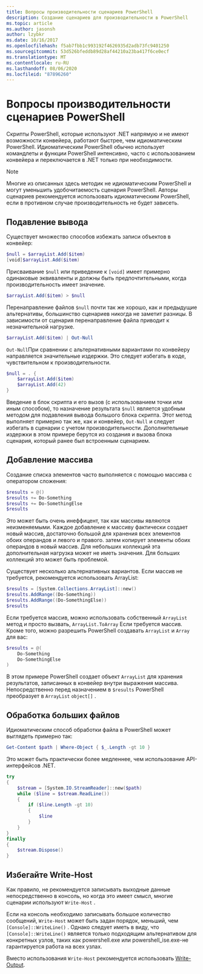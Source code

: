 ```yaml
---
title: Вопросы производительности сценариев PowerShell
description: Создание сценариев для производительности в PowerShell
ms.topic: article
ms.author: jasonsh
author: lzybkr
ms.date: 10/16/2017
ms.openlocfilehash: f5ab7fbb1c993192f4626935d2adb73fc9401250
ms.sourcegitcommit: 53d526bfeddb89d28af44210a23ba417f6ce0ecf
ms.translationtype: MT
ms.contentlocale: ru-RU
ms.lasthandoff: 08/06/2020
ms.locfileid: "87896260"
---
```

# <a name="powershell-scripting-performance-considerations"></a>Вопросы производительности сценариев PowerShell

Скрипты PowerShell, которые используют .NET напрямую и не имеют возможности конвейера, работают быстрее, чем идиоматическим PowerShell. Идиоматическим PowerShell обычно использует командлеты и функции PowerShell интенсивно, часто с использованием конвейера и переключается в .NET только при необходимости.

>[!Note]
> Многие из описанных здесь методик не идиоматическим PowerShell и могут уменьшить удобочитаемость сценария PowerShell. Авторы сценариев рекомендуется использовать идиоматическим PowerShell, если в противном случае производительность не будет зависеть.

## <a name="suppressing-output"></a>Подавление вывода

Существует множество способов избежать записи объектов в конвейер:

```PowerShell
$null = $arrayList.Add($item)
[void]$arrayList.Add($item)
```

Присваивание `$null` или приведение к `[void]` имеет примерно одинаковые эквиваленты и должны быть предпочтительными, когда производительность имеет значение.

```PowerShell
$arrayList.Add($item) > $null
```

Перенаправление файлов `$null` почти так же хорошо, как и предыдущие альтернативы, большинство сценариев никогда не заметит разницы.
В зависимости от сценария перенаправление файла приводит к незначительной нагрузке.

```PowerShell
$arrayList.Add($item) | Out-Null
```

`Out-Null`При сравнении с альтернативными вариантами по конвейеру направляется значительные издержки.
Это следует избегать в коде, чувствительном к производительности.

```PowerShell
$null = . {
    $arrayList.Add($item)
    $arrayList.Add(42)
}
```

Введение в блок скрипта и его вызов (с использованием точки или иным способом), то назначение результата `$null` является удобным методом для подавления вывода большого блока скрипта.
Этот метод выполняет примерно так же, как и конвейер, `Out-Null` и следует избегать в сценарии с учетом производительности.
Дополнительные издержки в этом примере берутся из создания и вызова блока сценария, который ранее был встроенным сценарием.


## <a name="array-addition"></a>Добавление массива

Создание списка элементов часто выполняется с помощью массива с оператором сложения:

```PowerShell
$results = @()
$results += Do-Something
$results += Do-SomethingElse
$results
```

Это может быть очень инеффицент, так как массивы являются неизменяемыми.
Каждое добавление к массиву фактически создает новый массив, достаточно большой для хранения всех элементов обоих операндов и левого и правого. затем копирует элементы обоих операндов в новый массив.
Для небольших коллекций эта дополнительная нагрузка может не иметь значения.
Для больших коллекций это может быть проблемой.

Существует несколько альтернативных вариантов.
Если массив не требуется, рекомендуется использовать ArrayList:

```PowerShell
$results = [System.Collections.ArrayList]::new()
$results.AddRange((Do-Something))
$results.AddRange((Do-SomethingElse))
$results
```

Если требуется массив, можно использовать собственный `ArrayList` метод и просто вызвать, `ArrayList.ToArray` Если требуется массив.
Кроме того, можно разрешить PowerShell создавать `ArrayList` и `Array` для вас:

```PowerShell
$results = @(
    Do-Something
    Do-SomethingElse
)
```

В этом примере PowerShell создает объект `ArrayList` для хранения результатов, записанных в конвейер внутри выражения массива.
Непосредственно перед назначением в `$results` PowerShell преобразует в `ArrayList` `object[]` .

## <a name="processing-large-files"></a>Обработка больших файлов

Идиоматическим способ обработки файла в PowerShell может выглядеть примерно так:

```PowerShell
Get-Content $path | Where-Object { $_.Length -gt 10 }
```

Это может быть практически более медленнее, чем использование API-интерфейсов .NET.

```PowerShell
try
{
    $stream = [System.IO.StreamReader]::new($path)
    while ($line = $stream.ReadLine())
    {
        if ($line.Length -gt 10)
        {
            $line
        }
    }
}
finally
{
    $stream.Dispose()
}
```

## <a name="avoid-write-host"></a>Избегайте Write-Host

Как правило, не рекомендуется записывать выходные данные непосредственно в консоль, но когда это имеет смысл, многие сценарии используют `Write-Host` .

Если на консоль необходимо записывать большое количество сообщений, `Write-Host` может быть задан порядок, меньший, чем `[Console]::WriteLine()` . Однако следует иметь в виду, что `[Console]::WriteLine()` является только подходящим альтернативом для конкретных узлов, таких как powershell.exe или powershell_ise.exe-не гарантируется работа на всех узлах.

Вместо использования `Write-Host` рекомендуется использовать [Write-Output](/powershell/module/Microsoft.PowerShell.Utility/Write-Output?view=powershell-5.1).

